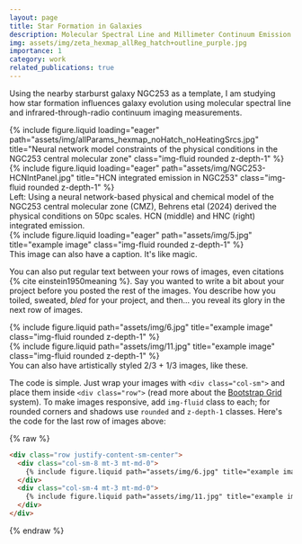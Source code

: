```yaml
---
layout: page
title: Star Formation in Galaxies
description: Molecular Spectral Line and Millimeter Continuum Emission
img: assets/img/zeta_hexmap_allReg_hatch+outline_purple.jpg
importance: 1
category: work
related_publications: true
---
```


Using the nearby starburst galaxy NGC253 as a template, I am studying how star formation influences galaxy evolution using molecular spectral line and infrared-through-radio continuum imaging measurements.

<div class="row">
    <div class="col-sm mt-3 mt-md-0">
        {% include figure.liquid loading="eager" path="assets/img/allParams_hexmap_noHatch_noHeatingSrcs.jpg" title="Neural network model constraints of the physical conditions in the NGC253 central molecular zone" class="img-fluid rounded z-depth-1" %}
    </div>
    <div class="col-sm mt-3 mt-md-0">
        {% include figure.liquid loading="eager" path="assets/img/NGC253-HCNIntPanel.jpg" title="HCN integrated emission in NGC253" class="img-fluid rounded z-depth-1" %}
    </div>
</div>
<div class="caption">
    Left: Using a neural network-based physical and chemical model of the NGC253 central molecular zone (CMZ), Behrens etal (2024) derived the physical conditions on 50pc scales.  HCN (middle) and HNC (right) integrated emission.
</div>
<div class="row">
    <div class="col-sm mt-3 mt-md-0">
        {% include figure.liquid loading="eager" path="assets/img/5.jpg" title="example image" class="img-fluid rounded z-depth-1" %}
    </div>
</div>
<div class="caption">
    This image can also have a caption. It's like magic.
</div>

You can also put regular text between your rows of images, even citations {% cite einstein1950meaning %}.
Say you wanted to write a bit about your project before you posted the rest of the images.
You describe how you toiled, sweated, _bled_ for your project, and then... you reveal its glory in the next row of images.

<div class="row justify-content-sm-center">
    <div class="col-sm-8 mt-3 mt-md-0">
        {% include figure.liquid path="assets/img/6.jpg" title="example image" class="img-fluid rounded z-depth-1" %}
    </div>
    <div class="col-sm-4 mt-3 mt-md-0">
        {% include figure.liquid path="assets/img/11.jpg" title="example image" class="img-fluid rounded z-depth-1" %}
    </div>
</div>
<div class="caption">
    You can also have artistically styled 2/3 + 1/3 images, like these.
</div>

The code is simple.
Just wrap your images with `<div class="col-sm">` and place them inside `<div class="row">` (read more about the <a href="https://getbootstrap.com/docs/4.4/layout/grid/">Bootstrap Grid</a> system).
To make images responsive, add `img-fluid` class to each; for rounded corners and shadows use `rounded` and `z-depth-1` classes.
Here's the code for the last row of images above:

{% raw %}

```html
<div class="row justify-content-sm-center">
  <div class="col-sm-8 mt-3 mt-md-0">
    {% include figure.liquid path="assets/img/6.jpg" title="example image" class="img-fluid rounded z-depth-1" %}
  </div>
  <div class="col-sm-4 mt-3 mt-md-0">
    {% include figure.liquid path="assets/img/11.jpg" title="example image" class="img-fluid rounded z-depth-1" %}
  </div>
</div>
```

{% endraw %}
